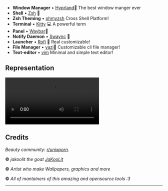 - **Window Manager** • [Hyprland](https://github.com/hyprwm/Hyprland)🎨 The best window manger ever
- **Shell** • [Zsh](https://www.zsh.org) 🐚 
- **Zsh Theming** • [ohmyzsh](https://github.com/ohmyzsh/ohmyzsh) Cross Shell Platform!
- **Terminal** • [Kitty](https://github.com/kovidgoyal/kitty) 💻 A powerful term
- **Panel** • [Waybar](https://aur.archlinux.org/packages/waybar-hyprland-git)🍧
- **Notify Daemon** • [Swaync](https://github.com/ErikReider/SwayNotificationCenter) 🍃
- **Launcher** • [Rofi](https://github.com/davatorium/rofi) 🚀 Real customizable!
- **File Manager** • [yazi](https://github.com/sxyazi/yazi)🔖 Customizable cli file manager!
- **Text-editor** • [vim](https://github.com/vim/vim) Minimal and simple text editor!
## Representation
![Video](video.mp4)

## Credits

_Beauty community: [r/unixporn](https://www.reddit.com/r/unixporn)._

**©** _jakoolit the goat [JaKooLit](https://github.com/JaKooLit)_

**©** _Artist who make Wallpapers, graphics and more_

**©** _All of mantainers of this amazing and opensource tools :3_

---
